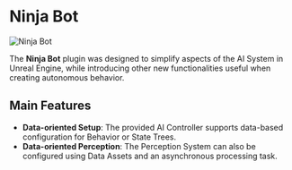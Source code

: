 # Ninja Bot
<primary-label ref="bot"/>
<secondary-label ref="wip"/>

![Ninja Bot](bot_feature.png "Ninja Bot")

The **Ninja Bot** plugin was designed to simplify aspects of the AI System in Unreal Engine, while introducing other new
functionalities useful when creating autonomous behavior.

## Main Features

- **Data-oriented Setup**: The provided AI Controller supports data-based configuration for Behavior or State Trees.
- **Data-oriented Perception**: The Perception System can also be configured using Data Assets and an asynchronous processing task. 
